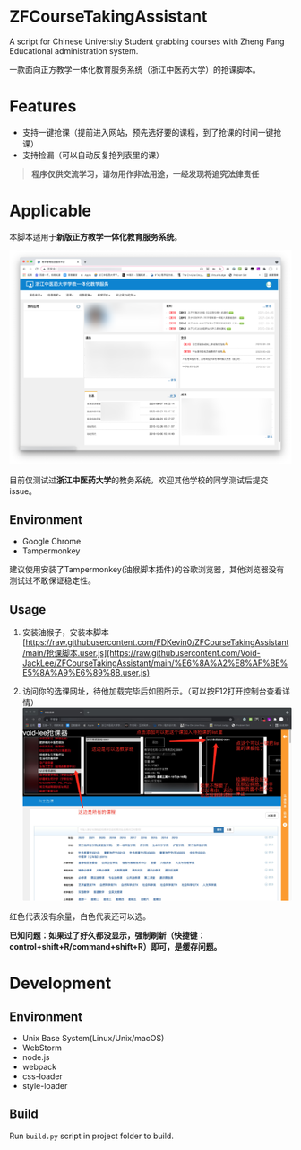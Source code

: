 # ZFCourseTakingAssistant
A script for Chinese University Student grabbing courses with Zheng Fang Educational administration system.

一款面向正方教学一体化教育服务系统（浙江中医药大学）的抢课脚本。

# Features

* 支持一键抢课（提前进入网站，预先选好要的课程，到了抢课的时间一键抢课）
* 支持捡漏（可以自动反复抢列表里的课）

> **程序仅供交流学习，请勿用作非法用途，一经发现将追究法律责任**

# Applicable

本脚本适用于**新版正方教学一体化教育服务系统**。

![主界面](pic/main.png)

目前仅测试过**浙江中医药大学**的教务系统，欢迎其他学校的同学测试后提交issue。

## Environment

* Google Chrome
* Tampermonkey

建议使用安装了Tampermonkey(油猴脚本插件)的谷歌浏览器，其他浏览器没有测试过不敢保证稳定性。

## Usage

1. 安装油猴子，安装本脚本[https://raw.githubusercontent.com/FDKevin0/ZFCourseTakingAssistant/main/抢课脚本.user.js](https://raw.githubusercontent.com/Void-JackLee/ZFCourseTakingAssistant/main/%E6%8A%A2%E8%AF%BE%E5%8A%A9%E6%89%8B.user.js)

2. 访问你的选课网址，待他加载完毕后如图所示。（可以按F12打开控制台查看详情）![食用方法](pic/usage.jpg)

红色代表没有余量，白色代表还可以选。

**已知问题：如果过了好久都没显示，强制刷新（快捷键：control+shift+R/command+shift+R）即可，是缓存问题。**

# Development

## Environment

* Unix Base System(Linux/Unix/macOS)
* WebStorm
* node.js
* webpack
* css-loader
* style-loader

## Build

Run `build.py` script in project folder to build.



